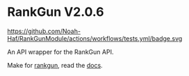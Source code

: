 # RankGun V2.0.6


https://github.com/Noah-Haf/RankGunModule/actions/workflows/tests.yml/badge.svg

An API wrapper for the RankGun API.

Make for [rankgun](https://rankgun.works), read the [docs](https://docs.rankgun.works).

